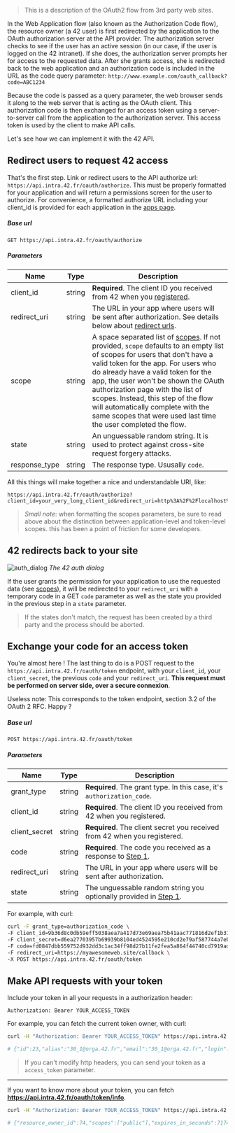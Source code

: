 
> This is a description of the OAuth2 flow from 3rd party web sites.

In the Web Application flow (also known as the Authorization Code flow), the resource owner (a 42 user) is first redirected by the application to the OAuth authorization server at the API provider. The authorization server checks to see if the user has an active session (in our case, if the user is logged on the 42 intranet). If she does, the authorization server prompts her for access to the requested data.
After she grants access, she is redirected back to the web application and an authorization code is included in the URL as the code query parameter: `http://www.example.com/oauth_callback?code=ABC1234`

Because the code is passed as a query parameter, the web browser sends it along to the web server that is acting as the OAuth client. This authorization code is then exchanged for an access token using a server-to-server call from the application to the authorization server. This access token is used by the client to make API calls.

Let's see how we can implement it with the 42 API.


Redirect users to request 42 access
----------------

That's the first step. Link or redirect users to the API authorize url: `https://api.intra.42.fr/oauth/authorize`.
This must be properly formatted for your application and will return a permissions screen for the user to authorize. For convenience, a formatted authorize URL including your client_id is provided for each application in the [apps page](https://profile.intra.42.fr/oauth/applications).

##### Base url

```
GET https://api.intra.42.fr/oauth/authorize
```

##### Parameters

Name | Type | Description
-----|------|--------------
client_id|string | **Required**. The client ID you received from 42 when you [registered](https://profile.intra.42.fr/oauth/applications/new).
redirect_uri|string | The URL in your app where users will be sent after authorization. See details below about [redirect urls](#redirect-urls).
scope|string | A space separated list of [scopes](#scopes). If not provided, `scope` defaults to an empty list of scopes for users that don't have a valid token for the app. For users who do already have a valid token for the app, the user won't be shown the OAuth authorization page with the list of scopes. Instead, this step of the flow will automatically complete with the same scopes that were used last time the user completed the flow.
state|string | An unguessable random string. It is used to protect against cross-site request forgery attacks.
response_type|string | The response type. Ususally `code`.

All this things will make together a nice and understandable URI, like:

```
https://api.intra.42.fr/oauth/authorize?client_id=your_very_long_client_id&redirect_uri=http%3A%2F%2Flocalhost%3A1919%2Fusers%2Fauth%2Fft%2Fcallback&response_type=code&scope=public&state=a_very_long_random_string_witchmust_be_unguessable'
```

> *Small note*: when formatting the scopes parameters, be sure to read above about the distinction between application-level and token-level scopes. this has been a point of friction for some developers.



42 redirects back to your site
----------------

![auth_dialog](https://raw.githubusercontent.com/lambda2/42-API-Documentation/master/images/authorize_dialog.png?token=AC497ynhhrHdo8rZlplIQ_tb4Fd2wbT4ks5V1J_kwA%3D%3D) _The 42 auth dialog_

If the user grants the permission for your application to use the requested data (see [scopes](#scopes)), it will be redirected to your `redirect_uri` with a temporary code in a GET `code` parameter as well as the state you provided in the previous step in a `state` parameter.
> If the states don't match, the request has been created by a third party and the process should be aborted.




Exchange your code for an access token
----------------

You're almost here !
The last thing to do is a POST request to the `https://api.intra.42.fr/oauth/token` endpoint, with your `client_id`, your `client_secret`, the previous `code` and your `redirect_uri`. **This request must be performed on server side, over a secure connexion**.

Useless note: This corresponds to the token endpoint, section 3.2 of the OAuth 2 RFC. Happy ?

##### Base url

```
POST https://api.intra.42.fr/oauth/token
```

##### Parameters

Name | Type | Description
-----|------|--------------
grant_type | string |  **Required**. The grant type. In this case, it's `authorization_code`.
client_id | string |  **Required**. The client ID you received from 42 when you registered.
client_secret | string |  **Required**. The client secret you received from 42 when you registered.
code  | string |  **Required**. The code you received as a response to [Step 1](#1-redirect-users-to-request-42-access).
redirect_uri  | string |  The URL in your app where users will be sent after authorization.
state | string |  The unguessable random string you optionally provided in [Step 1](#1-redirect-users-to-request-42-access).

For example, with curl:

```bash
curl -F grant_type=authorization_code \
-F client_id=9b36d8c0db59eff5038aea7a417d73e69aea75b41aac771816d2ef1b3109cc2f \
-F client_secret=d6ea27703957b69939b8104ed4524595e210cd2e79af587744a7eb6e58f5b3d2 \
-F code=fd0847dbb559752d932dd3c1ac34ff98d27b11fe2fea5a864f44740cd7919ad0 \
-F redirect_uri=https://myawesomeweb.site/callback \
-X POST https://api.intra.42.fr/oauth/token
```

Make API requests with your token
----------------

Include your token in all your requests in a authorization header:

```
Authorization: Bearer YOUR_ACCESS_TOKEN
```

For example, you can fetch the current token owner, with curl:

```bash
curl -H "Authorization: Bearer YOUR_ACCESS_TOKEN" https://api.intra.42.fr/v2/me

# {"id":23,"alias":"30_1@orga.42.fr","email":"30_1@orga.42.fr","login":"30_1","url":"https://api.intra.42.fr/v2/users/30_1","mobile":null,"displayname":"Mathieu TRENTIN","image_url":"https://cdn.42.fr/userprofil/profilview/30_1.jpg","staff?":true,"wallet":0,"groups":[{"id":3,"name":"pixel"},{"id":1,"name":"staff"}],"user_data":{"correction_point":5,"location":null,"campus":{"id":1,"name":"Paris","created_at":"2015-05-19T12:53:31.459+02:00","updated_at":"2015-07-20T19:28:05.730+02:00","time_zone":"Paris","language_id":1,"slug":"paris"}},"cursus":[{"id":1,"created_at":"2014-11-02T17:43:38.480+01:00","name":"42","slug":"42","users_count":2024,"url":"https://api.intra.42.fr/v2/cursus/42"}]}
```

> If you can't modify http headers, you can send your token as a `access_token` parameter.

--------------------------------------------------------------------------------------------------

If you want to know more about your token, you can fetch **https://api.intra.42.fr/oauth/token/info**.

```bash
curl -H "Authorization: Bearer YOUR_ACCESS_TOKEN" https://api.intra.42.fr/oauth/token/info

# {"resource_owner_id":74,"scopes":["public"],"expires_in_seconds":7174,"application":{"uid":"3089cd94d72cc9109800a5eea5218ed4c3e891ec1784874944225878b95867f9"},"created_at":1439460680}%
```


